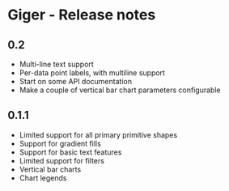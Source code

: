 # Giger - Release notes

## 0.2

- Multi-line text support
- Per-data point labels, with multiline support
- Start on some API documentation
- Make a couple of vertical bar chart parameters configurable


## 0.1.1

- Limited support for all primary primitive shapes
- Support for gradient fills
- Support for basic text features
- Limited support for filters
- Vertical bar charts
- Chart legends


